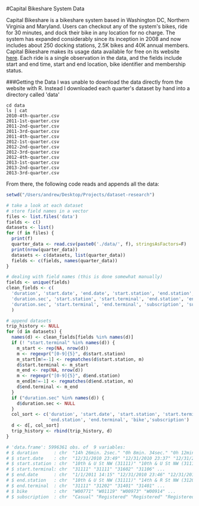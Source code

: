 #Capital Bikeshare System Data

Capital Bikeshare is a bikeshare system based in Washington DC, Northern Virginia and Maryland. Users can checkout any of the system's bikes, ride for 30 minutes, and dock their bike in any location for no charge. The system has expanded considerably since its inception in 2008 and now includes about 250 docking stations, 2.5K bikes and 40K annual members. Capital Bikeshare makes its usage data available for free on its website [here](http://capitalbikeshare.com/trip-history-data). Each ride is a single observation in the data, and the fields include start and end time, start and end location, bike identifier and membership status.

###Getting the Data
I was unable to download the data directly from the website with R. Instead I downloaded each quarter's dataset by hand into a directory called 'data'

```shell
cd data
ls | cat
2010-4th-quarter.csv
2011-1st-quarter.csv
2011-2nd-quarter.csv
2011-3rd-quarter.csv
2011-4th-quarter.csv
2012-1st-quarter.csv
2012-2nd-quarter.csv
2012-3rd-quarter.csv
2012-4th-quarter.csv
2013-1st-quarter.csv
2013-2nd-quarter.csv
2013-3rd-quarter.csv
```

From there, the following code reads and appends all the data:

```R
setwd("/Users/andrew/Desktop/Projects/dataset-research")

# take a look at each dataset
# store field names in a vector
files <- list.files('data')
fields <- c()
datasets <- list()
for (f in files) {
  print(f)
  quarter_data <- read.csv(paste0('./data/', f), stringsAsFactors=F)
  print(nrow(quarter_data))
  datasets <- c(datasets, list(quarter_data))
  fields <- c(fields, names(quarter_data))
}

# dealing with field names (this is done somewhat manually)
fields <- unique(fields)
clean_fields <- c(
  'duration', 'start.date', 'end.date', 'start.station', 'end.station', 'bike', 'subscription',
  'duration.sec', 'start.station', 'start.terminal', 'end.station', 'end.terminal', 'subscription', 
  'duration.sec', 'start.terminal', 'end.terminal', 'subscription', 'subscription', 'subscription','start.date'
  )

# append datasets
trip_history <- NULL
for (d in datasets) {
  names(d) <- clean_fields[fields %in% names(d)]
  if (! "start.terminal" %in% names(d)) {
    m_start <- rep(NA, nrow(d))
    m <- regexpr("[0-9]{5}", d$start.station)
    m_start[m!=-1] <- regmatches(d$start.station, m)
    d$start.terminal <- m_start
    m_end <- rep(NA, nrow(d))
    m <- regexpr("[0-9]{5}", d$end.station)
    m_end[m!=-1] <- regmatches(d$end.station, m)
    d$end.terminal <- m_end
  }
  if ("duration.sec" %in% names(d)) {
    d$duration.sec <- NULL
  }
  col_sort <- c('duration', 'start.date', 'start.station', 'start.terminal', 'end.date',
                'end.station', 'end.terminal', 'bike','subscription')
  d <- d[, col_sort]
  trip_history <- rbind(trip_history, d)
}

# 'data.frame':	5996361 obs. of  9 variables:
# $ duration      : chr  "14h 26min. 2sec." "0h 8min. 34sec." "0h 12min. 17sec." "0h 15min. 53sec." ...
# $ start.date    : chr  "12/31/2010 23:49" "12/31/2010 23:37" "12/31/2010 23:27" "12/31/2010 23:21" ...
# $ start.station : chr  "10th & U St NW (31111)" "10th & U St NW (31111)" "Park Rd & Holmead Pl NW (31602)" "Calvert St & Woodley Pl NW (31106)" ...
# $ start.terminal: chr  "31111" "31111" "31602" "31106" ...
# $ end.date      : chr  "1/1/2011 14:15" "12/31/2010 23:46" "12/31/2010 23:39" "12/31/2010 23:37" ...
# $ end.station   : chr  "10th & U St NW (31111)" "14th & R St NW (31202)" "14th St & Spring Rd NW (31401)" "14th St & Spring Rd NW (31401)" ...
# $ end.terminal  : chr  "31111" "31202" "31401" "31401" ...
# $ bike          : chr  "W00771" "W01119" "W00973" "W00914" ...
# $ subscription  : chr  "Casual" "Registered" "Registered" "Registered" ...
```
